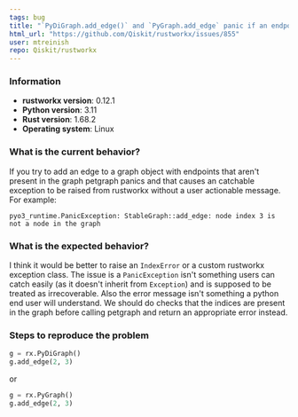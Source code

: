 ```yaml
---
tags: bug
title: "`PyDiGraph.add_edge()` and `PyGraph.add_edge` panic if an endpoint doesn't exist"
html_url: "https://github.com/Qiskit/rustworkx/issues/855"
user: mtreinish
repo: Qiskit/rustworkx
---
```


<!-- ⚠️ If you do not respect this template, your issue will be closed -->
<!-- ⚠️ Make sure to browse the opened and closed issues -->

### Information

- **rustworkx version**: 0.12.1
- **Python version**: 3.11
- **Rust version**: 1.68.2
- **Operating system**: Linux

### What is the current behavior?

If you try to add an edge to a graph object with endpoints that aren't present in the graph petgraph panics and that causes an catchable exception to be raised from rustworkx without a user actionable message.
 For example:
 
 ```
 pyo3_runtime.PanicException: StableGraph::add_edge: node index 3 is not a node in the graph
```

### What is the expected behavior?

I think it would be better to raise an `IndexError` or a custom rustworkx exception class. The issue is a `PanicException` isn't something users can catch easily (as it doesn't inherit from `Exception`) and is supposed to be treated as irrecoverable. Also the error message isn't something a python end user will understand. We should do checks that the indices are present in the graph before calling petgraph and return an appropriate error instead.

### Steps to reproduce the problem

```python
g = rx.PyDiGraph()
g.add_edge(2, 3)
```
or

```python
g = rx.PyGraph()
g.add_edge(2, 3)
```
